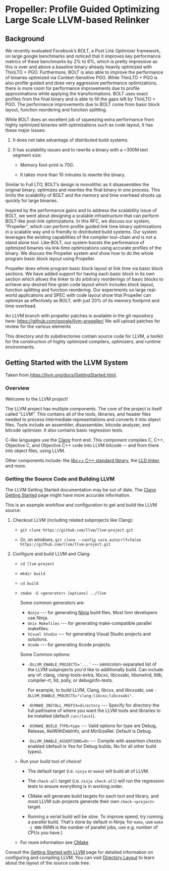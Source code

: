 # Propeller: Profile Guided Optimizing Large Scale LLVM-based Relinker

## Background

We recently evaluated Facebook’s BOLT, a Post Link Optimizer
framework, on large google benchmarks and noticed that it improves key
performance metrics of these benchmarks by 2% to 6%, which is pretty
impressive as this is over and above a baseline binary already heavily
optimized with ThinLTO + PGO. Furthermore, BOLT is also able to
improve the performance of binaries optimized via Context-Sensitive
PGO. While ThinLTO + PGO is also profile guided and does very
aggressive performance optimizations, there is more room for
performance improvements due to profile approximations while applying
the transformations. BOLT uses exact profiles from the final binary
and is able to fill the gaps left by ThinLTO + PGO. The performance
improvements due to BOLT come from basic block layout, function
reordering and function splitting.

While BOLT does an excellent job of squeezing extra performance from highly optimized
binaries with optimizations such as code layout, it has these major issues:

1. It does not take advantage of distributed build systems.

2. It has scalability issues and to rewrite a binary with a ~300M text segment size:

   * Memory foot-print is 70G.
   
   * It takes more than 10 minutes to rewrite the binary.

Similar to Full LTO, BOLT’s design is monolithic as it disassembles
the original binary, optimizes and rewrites the final binary in one
process. This limits the scalability of BOLT and the memory and time
overhead shoots up quickly for large binaries.

Inspired by the performance gains and to address the scalability issue
of BOLT, we went about designing a scalable infrastructure that can
perform BOLT-like post-link optimizations. In this RFC, we discuss our
system, “Propeller”, which can perform profile guided link time binary
optimizations in a scalable way and is friendly to distributed build
systems. Our system leverages the existing capabilities of the
compiler tool-chain and is not a stand alone tool. Like BOLT, our
system boosts the performance of optimized binaries via link-time
optimizations using accurate profiles of the binary. We discuss the
Propeller system and show how to do the whole program basic block
layout using Propeller.

Propeller does whole program basic block layout at link time via basic
block sections. We have added support for having each basic block in
its own section which allows the linker to do arbitrary reorderings of
basic blocks to achieve any desired fine-grain code layout which
includes block layout, function splitting and function reordering.
Our experiments on large real-world applications and SPEC with code
layout show that Propeller can optimize as effectively as BOLT, with
just 20% of its memory footprint and time overhead.

An LLVM branch with propeller patches is available in the git
repository here: https://github.com/google/llvm-propeller/ We will
upload patches for review for the various elements



This directory and its subdirectories contain source code for LLVM,
a toolkit for the construction of highly optimized compilers,
optimizers, and runtime environments.

## Getting Started with the LLVM System

Taken from https://llvm.org/docs/GettingStarted.html.

### Overview

Welcome to the LLVM project!

The LLVM project has multiple components. The core of the project is
itself called "LLVM". This contains all of the tools, libraries, and header
files needed to process intermediate representations and converts it into
object files.  Tools include an assembler, disassembler, bitcode analyzer, and
bitcode optimizer.  It also contains basic regression tests.

C-like languages use the [Clang](http://clang.llvm.org/) front end.  This
component compiles C, C++, Objective C, and Objective C++ code into LLVM bitcode
-- and from there into object files, using LLVM.

Other components include:
the [libc++ C++ standard library](https://libcxx.llvm.org),
the [LLD linker](https://lld.llvm.org), and more.

### Getting the Source Code and Building LLVM

The LLVM Getting Started documentation may be out of date.  The [Clang
Getting Started](http://clang.llvm.org/get_started.html) page might have more
accurate information.

This is an example workflow and configuration to get and build the LLVM source:

1. Checkout LLVM (including related subprojects like Clang):

     * ``git clone https://github.com/llvm/llvm-project.git``

     * Or, on windows, ``git clone --config core.autocrlf=false
    https://github.com/llvm/llvm-project.git``

2. Configure and build LLVM and Clang:

     * ``cd llvm-project``

     * ``mkdir build``

     * ``cd build``

     * ``cmake -G <generator> [options] ../llvm``

        Some common generators are:

        * ``Ninja`` --- for generating [Ninja](https://ninja-build.org)
          build files. Most llvm developers use Ninja.
        * ``Unix Makefiles`` --- for generating make-compatible parallel makefiles.
        * ``Visual Studio`` --- for generating Visual Studio projects and
          solutions.
        * ``Xcode`` --- for generating Xcode projects.

        Some Common options:

        * ``-DLLVM_ENABLE_PROJECTS='...'`` --- semicolon-separated list of the LLVM
          subprojects you'd like to additionally build. Can include any of: clang,
          clang-tools-extra, libcxx, libcxxabi, libunwind, lldb, compiler-rt, lld,
          polly, or debuginfo-tests.

          For example, to build LLVM, Clang, libcxx, and libcxxabi, use
          ``-DLLVM_ENABLE_PROJECTS="clang;libcxx;libcxxabi"``.

        * ``-DCMAKE_INSTALL_PREFIX=directory`` --- Specify for *directory* the full
          pathname of where you want the LLVM tools and libraries to be installed
          (default ``/usr/local``).

        * ``-DCMAKE_BUILD_TYPE=type`` --- Valid options for *type* are Debug,
          Release, RelWithDebInfo, and MinSizeRel. Default is Debug.

        * ``-DLLVM_ENABLE_ASSERTIONS=On`` --- Compile with assertion checks enabled
          (default is Yes for Debug builds, No for all other build types).

      * Run your build tool of choice!

        * The default target (i.e. ``ninja`` or ``make``) will build all of LLVM.

        * The ``check-all`` target (i.e. ``ninja check-all``) will run the
          regression tests to ensure everything is in working order.

        * CMake will generate build targets for each tool and library, and most
          LLVM sub-projects generate their own ``check-<project>`` target.

        * Running a serial build will be *slow*.  To improve speed, try running a
          parallel build. That's done by default in Ninja; for ``make``, use
          ``make -j NNN`` (NNN is the number of parallel jobs, use e.g. number of
          CPUs you have.)

      * For more information see [CMake](https://llvm.org/docs/CMake.html)

Consult the
[Getting Started with LLVM](https://llvm.org/docs/GettingStarted.html#getting-started-with-llvm)
page for detailed information on configuring and compiling LLVM. You can visit
[Directory Layout](https://llvm.org/docs/GettingStarted.html#directory-layout)
to learn about the layout of the source code tree.


